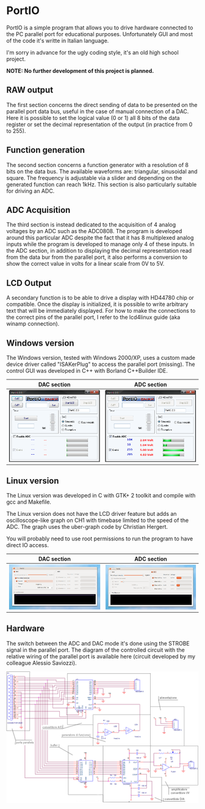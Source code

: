 PortIO
======

PortIO is a simple program that allows you to drive hardware connected to the PC parallel port for educational purposes. Unfortunately GUI and most of the code it's writte in Italian language.

I'm sorry in advance for the ugly coding style, it's an old high school project.

**NOTE: No further development of this project is planned.**

RAW output
----------
The first section concerns the direct sending of data to be presented on the parallel port data bus, useful in the case of manual connection of a DAC. Here it is possible to set the logical value (0 or 1) all 8 bits of the data register or set the decimal representation of the output (in practice from 0 to 255).

Function generation
-------------------
The second section concerns a function generator with a resolution of 8 bits on the data bus. The available waveforms are: triangular, sinusoidal and square. The frequency is adjustable via a slider and depending on the generated function can reach 1kHz. This section is also particularly suitable for driving an ADC.

ADC Acquisition
---------------
The third section is instead dedicated to the acquisition of 4 analog voltages by an ADC such as the ADC0808. The program is developed around this particular ADC despite the fact that it has 8 multiplexed analog inputs while the program is developed to manage only 4 of these inputs. In the ADC section, in addition to displaying the decimal representation read from the data bur from the parallel port, it also performs a conversion to show the correct value in volts for a linear scale from 0V to 5V.

LCD Output
----------
A secondary function is to be able to drive a display with HD44780 chip or compatible. Once the display is initialized, it is possible to write arbitrary text that will be immediately displayed. For how to make the connections to the correct pins of the parallel port, I refer to the lcd4linux guide (aka winamp connection).

Windows version
---------------
The Windows version, tested with Windows 2000/XP, uses a custom made device driver called "ISAKerPlug" to access the parallel port (missing). The control GUI was developed in C++ with Borland C++Builder IDE.

DAC section             |  ADC section
:----------------------:|:----------------------:
![win_screen1](screenshots/portio_win1.png?raw=true)  |  ![win_screen2](screenshots/portio_win2.png?raw=true)

Linux version
-------------
The Linux version was developed in C with GTK+ 2 toolkit and compile with gcc and Makefile. 

The Linux version does not have the LCD driver feature but adds an oscilloscope-like graph on CH1 with timebase limited to the speed of the ADC. The graph uses the uber-graph code by Christian Hergert.

You will probably need to use root permissions to run the program to have direct IO access.

DAC section             |  ADC section
:----------------------:|:----------------------:
![lin_screen1](screenshots/portio_lin1.png?raw=true)  |  ![lin_screen2](screenshots/portio_lin2.png?raw=true)

Hardware
--------
The switch between the ADC and DAC mode it's done using the STROBE signal in the parallel port. The diagram of the controlled circuit with the relative wiring of the parallel port is available here (circuit developed by my colleague Alessio Saviozzi).

![schema](Schema-ADC-DAC.PNG?raw=true)
